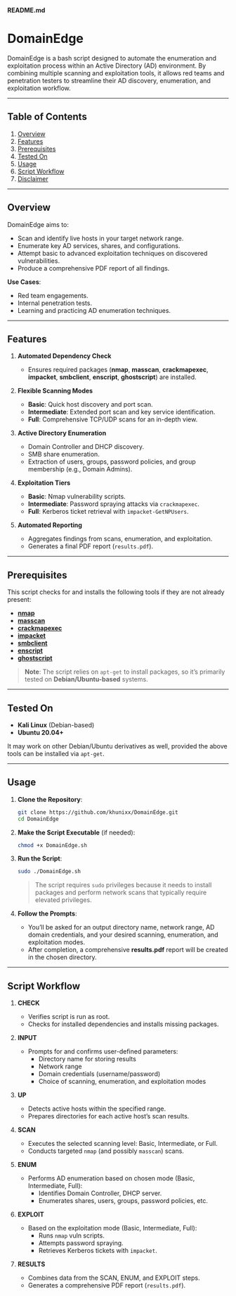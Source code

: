 **README.md**

# DomainEdge

DomainEdge is a bash script designed to automate the enumeration and exploitation process within an Active Directory (AD) environment. By combining multiple scanning and exploitation tools, it allows red teams and penetration testers to streamline their AD discovery, enumeration, and exploitation workflow.

---

## Table of Contents
1. [Overview](#overview)  
2. [Features](#features)  
3. [Prerequisites](#prerequisites)  
4. [Tested On](#tested-on)  
5. [Usage](#usage)  
6. [Script Workflow](#script-workflow)  
7. [Disclaimer](#disclaimer)

---

## Overview
DomainEdge aims to:
- Scan and identify live hosts in your target network range.  
- Enumerate key AD services, shares, and configurations.  
- Attempt basic to advanced exploitation techniques on discovered vulnerabilities.  
- Produce a comprehensive PDF report of all findings.

**Use Cases**:
- Red team engagements.
- Internal penetration tests.
- Learning and practicing AD enumeration techniques.

---

## Features
1. **Automated Dependency Check**  
   - Ensures required packages (**nmap**, **masscan**, **crackmapexec**, **impacket**, **smbclient**, **enscript**, **ghostscript**) are installed.

2. **Flexible Scanning Modes**  
   - **Basic**: Quick host discovery and port scan.  
   - **Intermediate**: Extended port scan and key service identification.  
   - **Full**: Comprehensive TCP/UDP scans for an in-depth view.

3. **Active Directory Enumeration**  
   - Domain Controller and DHCP discovery.  
   - SMB share enumeration.  
   - Extraction of users, groups, password policies, and group membership (e.g., Domain Admins).

4. **Exploitation Tiers**  
   - **Basic**: Nmap vulnerability scripts.  
   - **Intermediate**: Password spraying attacks via `crackmapexec`.  
   - **Full**: Kerberos ticket retrieval with `impacket-GetNPUsers`.

5. **Automated Reporting**  
   - Aggregates findings from scans, enumeration, and exploitation.  
   - Generates a final PDF report (`results.pdf`).

---

## Prerequisites
This script checks for and installs the following tools if they are not already present:
- [**nmap**](https://nmap.org/)  
- [**masscan**](https://github.com/robertdavidgraham/masscan)  
- [**crackmapexec**](https://github.com/Porchetta-Industries/CrackMapExec)  
- [**impacket**](https://github.com/fortra/impacket)  
- [**smbclient**](https://www.samba.org/samba/docs/current/man-html/smbclient.1.html)  
- [**enscript**](https://packages.debian.org/enscript)  
- [**ghostscript**](https://ghostscript.com/)

> **Note**: The script relies on `apt-get` to install packages, so it’s primarily tested on **Debian/Ubuntu-based** systems.

---

## Tested On
- **Kali Linux** (Debian-based)
- **Ubuntu 20.04+**

It may work on other Debian/Ubuntu derivatives as well, provided the above tools can be installed via `apt-get`.

---

## Usage

1. **Clone the Repository**:
   ```bash
   git clone https://github.com/khunixx/DomainEdge.git
   cd DomainEdge
   ```

2. **Make the Script Executable** (if needed):
   ```bash
   chmod +x DomainEdge.sh
   ```

3. **Run the Script**:
   ```bash
   sudo ./DomainEdge.sh
   ```
   > The script requires `sudo` privileges because it needs to install packages and perform network scans that typically require elevated privileges.

4. **Follow the Prompts**:
   - You’ll be asked for an output directory name, network range, AD domain credentials, and your desired scanning, enumeration, and exploitation modes.  
   - After completion, a comprehensive **results.pdf** report will be created in the chosen directory.

---

## Script Workflow

1. **CHECK**  
   - Verifies script is run as root.  
   - Checks for installed dependencies and installs missing packages.

2. **INPUT**  
   - Prompts for and confirms user-defined parameters:  
     - Directory name for storing results  
     - Network range  
     - Domain credentials (username/password)  
     - Choice of scanning, enumeration, and exploitation modes

3. **UP**  
   - Detects active hosts within the specified range.  
   - Prepares directories for each active host’s scan results.

4. **SCAN**  
   - Executes the selected scanning level: Basic, Intermediate, or Full.  
   - Conducts targeted `nmap` (and possibly `masscan`) scans.

5. **ENUM**  
   - Performs AD enumeration based on chosen mode (Basic, Intermediate, Full):  
     - Identifies Domain Controller, DHCP server.  
     - Enumerates shares, users, groups, password policies, etc.

6. **EXPLOIT**  
   - Based on the exploitation mode (Basic, Intermediate, Full):  
     - Runs `nmap` vuln scripts.  
     - Attempts password spraying.  
     - Retrieves Kerberos tickets with `impacket`.

7. **RESULTS**  
   - Combines data from the SCAN, ENUM, and EXPLOIT steps.  
   - Generates a comprehensive PDF report (`results.pdf`).


